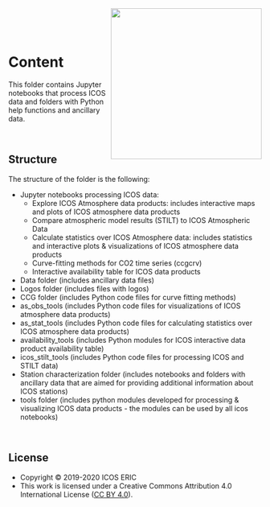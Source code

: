 <img src="https://www.icos-cp.eu/sites/default/files/2017-11/ICOS_CP_logo.png" width="300" align="right"/>
<br>
<br>
<br> 

# Content
This folder contains Jupyter notebooks that process ICOS data and folders with Python help functions and ancillary data.

<br>

## Structure
The structure of the folder is the following:

* Jupyter notebooks processing ICOS data:
  * Explore ICOS Atmosphere data products: includes interactive maps and plots of ICOS atmosphere data products
  * Compare atmospheric model results (STILT) to ICOS Atmospheric Data
  * Calculate statistics over ICOS Atmosphere data: includes statistics and interactive plots & visualizations of ICOS atmosphere data products
  * Curve-fitting methods for CO2 time series (ccgcrv)
  * Interactive availability table for ICOS data products
* Data folder (includes ancillary data files)
* Logos folder (includes files with logos)
* CCG folder (includes Python code files for curve fitting methods)
* as_obs_tools (includes Python code files for visualizations of ICOS atmosphere data products)
* as_stat_tools (includes Python code files for calculating statistics over ICOS atmosphere data products)
* availability_tools (includes Python modules for ICOS interactive data product availability table)
* icos_stilt_tools (includes Python code files for processing ICOS and STILT data)
* Station characterization folder (includes notebooks and folders with ancillary data that are aimed for providing additional information about ICOS stations)
* tools folder (includes python modules developed for processing & visualizing ICOS data products - the modules can be used by all icos notebooks)

<br>

## License
* Copyright © 2019-2020 ICOS ERIC
* This work is licensed under a
Creative Commons Attribution 4.0 International License ([CC BY 4.0](http://creativecommons.org/licenses/by/4.0/)).
